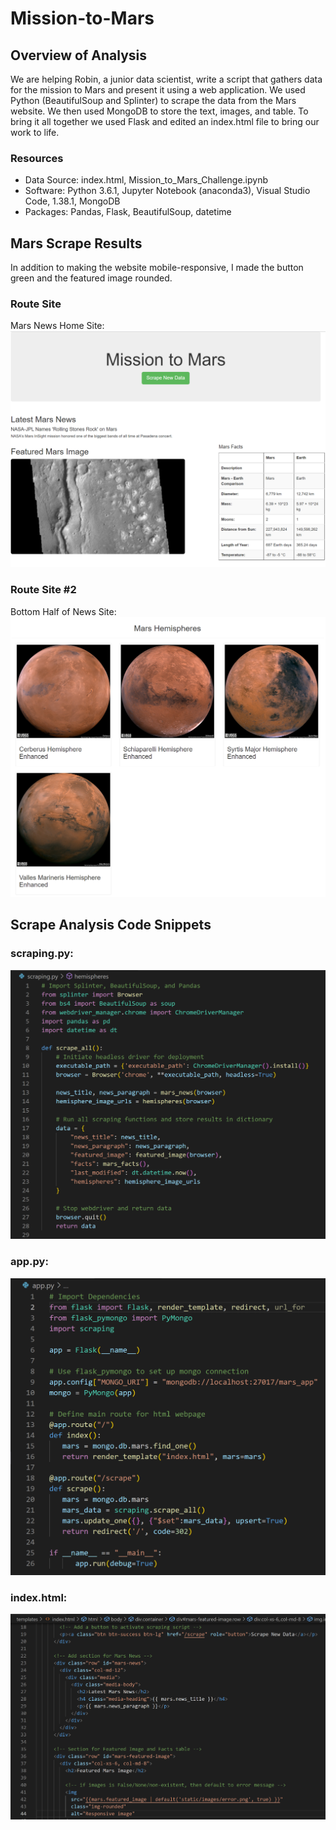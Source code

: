 # Mission-to-Mars

## Overview of Analysis

We are helping Robin, a junior data scientist, write a script that gathers data for the mission to Mars and present it using a web application.  We used Python (BeautifulSoup and Splinter) to scrape the data from the Mars website.  We then used MongoDB to store the text, images, and table.  To bring it all together we used Flask and edited an index.html file to bring our work to life.
 
### Resources

* Data Source:  index.html, Mission_to_Mars_Challenge.ipynb
* Software:  Python 3.6.1, Jupyter Notebook (anaconda3), Visual Studio Code, 1.38.1, MongoDB
* Packages:  Pandas, Flask, BeautifulSoup, datetime

## Mars Scrape Results

In addition to making the website mobile-responsive, I made the button green and the featured image rounded. 

### Route Site

Mars News Home Site:
![top.png](Resources/top.png)

### Route Site #2

Bottom Half of News Site:
![bottom.png](Resources/bottom.png)

## Scrape Analysis Code Snippets

### scraping.py:
![scraping.png](Resources/scraping.png)

### app.py:
![app.png](Resources/app.png)

### index.html:
![index.png](Resources/index.png)
